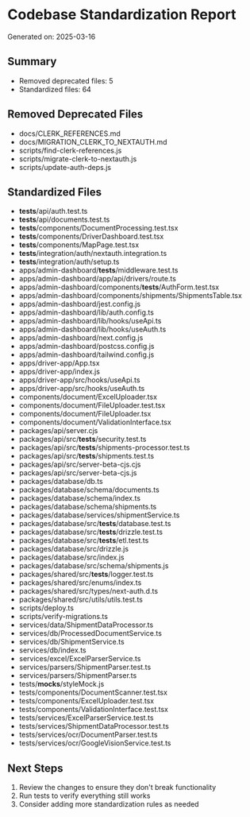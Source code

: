 # Codebase Standardization Report

Generated on: 2025-03-16

## Summary

- Removed deprecated files: 5
- Standardized files: 64

## Removed Deprecated Files

- docs/CLERK_REFERENCES.md
- docs/MIGRATION_CLERK_TO_NEXTAUTH.md
- scripts/find-clerk-references.js
- scripts/migrate-clerk-to-nextauth.js
- scripts/update-auth-deps.js

## Standardized Files

- __tests__/api/auth.test.ts
- __tests__/api/documents.test.ts
- __tests__/components/DocumentProcessing.test.tsx
- __tests__/components/DriverDashboard.test.tsx
- __tests__/components/MapPage.test.tsx
- __tests__/integration/auth/nextauth.integration.ts
- __tests__/integration/auth/setup.ts
- apps/admin-dashboard/__tests__/middleware.test.ts
- apps/admin-dashboard/app/api/drivers/route.ts
- apps/admin-dashboard/components/__tests__/AuthForm.test.tsx
- apps/admin-dashboard/components/shipments/ShipmentsTable.tsx
- apps/admin-dashboard/jest.config.js
- apps/admin-dashboard/lib/auth.config.ts
- apps/admin-dashboard/lib/hooks/useApi.ts
- apps/admin-dashboard/lib/hooks/useAuth.ts
- apps/admin-dashboard/next.config.js
- apps/admin-dashboard/postcss.config.js
- apps/admin-dashboard/tailwind.config.js
- apps/driver-app/App.tsx
- apps/driver-app/index.js
- apps/driver-app/src/hooks/useApi.ts
- apps/driver-app/src/hooks/useAuth.ts
- components/document/ExcelUploader.tsx
- components/document/FileUploader.test.tsx
- components/document/FileUploader.tsx
- components/document/ValidationInterface.tsx
- packages/api/server.cjs
- packages/api/src/__tests__/security.test.ts
- packages/api/src/__tests__/shipments-processor.test.ts
- packages/api/src/__tests__/shipments.test.ts
- packages/api/src/server-beta-cjs.cjs
- packages/api/src/server-beta-cjs.js
- packages/database/db.ts
- packages/database/schema/documents.ts
- packages/database/schema/index.ts
- packages/database/schema/shipments.ts
- packages/database/services/shipmentService.ts
- packages/database/src/__tests__/database.test.ts
- packages/database/src/__tests__/drizzle.test.ts
- packages/database/src/__tests__/etl.test.ts
- packages/database/src/drizzle.js
- packages/database/src/index.js
- packages/database/src/schema/shipments.js
- packages/shared/src/__tests__/logger.test.ts
- packages/shared/src/enums/index.ts
- packages/shared/src/types/next-auth.d.ts
- packages/shared/src/utils/utils.test.ts
- scripts/deploy.ts
- scripts/verify-migrations.ts
- services/data/ShipmentDataProcessor.ts
- services/db/ProcessedDocumentService.ts
- services/db/ShipmentService.ts
- services/db/index.ts
- services/excel/ExcelParserService.ts
- services/parsers/ShipmentParser.test.ts
- services/parsers/ShipmentParser.ts
- tests/__mocks__/styleMock.js
- tests/components/DocumentScanner.test.tsx
- tests/components/ExcelUploader.test.tsx
- tests/components/ValidationInterface.test.tsx
- tests/services/ExcelParserService.test.ts
- tests/services/ShipmentDataProcessor.test.ts
- tests/services/ocr/DocumentParser.test.ts
- tests/services/ocr/GoogleVisionService.test.ts

## Next Steps

1. Review the changes to ensure they don't break functionality
2. Run tests to verify everything still works
3. Consider adding more standardization rules as needed
